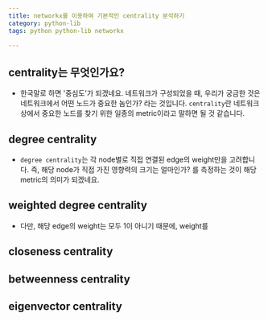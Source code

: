 ```yaml
---
title: networkx를 이용하여 기본적인 centrality 분석하기 
category: python-lib
tags: python python-lib networkx 

---
```


## centrality는 무엇인가요? 

- 한국말로 하면 '중심도'가 되겠네요. 네트워크가 구성되었을 때, 우리가 궁금한 것은 네트워크에서 어떤 노드가 중요한 놈인가? 라는 것입니다. `centrality`란 네트워크 상에서 중요한 노드를 찾기 위한 일종의 metric이라고 말하면 될 것 같습니다. 

## degree centrality

- `degree centrality`는 각 node별로 직접 연결된 edge의 weight만을 고려합니다. 즉, 해당 node가 직접 가진 영향력의 크기는 얼마인가? 를 측정하는 것이 해당 metric의 의미가 되겠네요.

## weighted degree centrality 

- 다만, 해당 edge의 weight는 모두 1이 아니기 때문에, weight를 

## closeness centrality

## betweenness centrality

## eigenvector centrality 